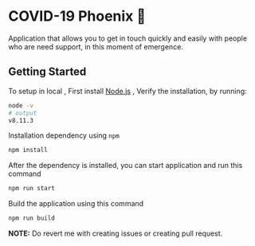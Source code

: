 # COVID-19 Phoenix 🏩

Application that allows you to get in touch quickly and easily with people who are need support, in this moment of emergence.


## Getting Started

To setup in local , First install [Node.js](https://nodejs.org) , Verify the installation, by running:

```bash
node -v
# output
v8.11.3
```

Installation dependency using `npm` 

```bash
npm install
```

After the dependency is installed, you can start application and run this command 

```bash	
npm run start
```

Build the application using this command

```bash
npm run build
```

**NOTE:** Do revert me with creating issues or creating pull request.


